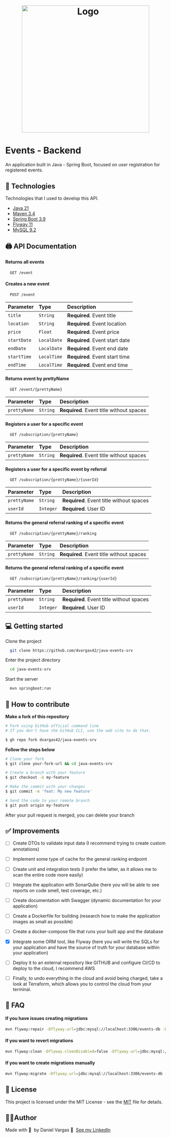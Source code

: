 <h1 align="center">
  <img alt="Logo" src="https://res.cloudinary.com/dvargas42/image/upload/v1739999864/Eventsl-logo_zuuufx.png" width="400px">
</h1>

# Events - Backend

An application built in Java - Spring Boot, focused on user registration for registered events.

## 🚀 Technologies

Technologies that I used to develop this API.

- [Java 21](https://www.oracle.com/java/technologies/javase/jdk21-archive-downloads.html)
- [Maven 3.4](https://maven.apache.org/guides/index.html)
- [Spring Boot 3.9](https://docs.spring.io/spring-boot/docs/3.2.5/reference/htmlsingle/)
- [Flyway 11](https://www.red-gate.com/products/flyway/community/)
- [MySQL 9.2](https://dev.mysql.com/doc/relnotes/mysql/9.2/en/)

## 🖨️ API Documentation

#### Returns all events

```http
  GET /event
```

#### Creates a new event

```http
  POST /event
```

| Parameter   | Type       | Description                           |
| :---------- | :--------- | :---------------------------------- |
| `title` | `String` | **Required**. Event title |
| `location` | `String` | **Required**. Event location |
| `price` | `Float` | **Required**. Event price |
| `startDate` | `LocalDate` | **Required**. Event start date |
| `endDate` | `LocalDate` | **Required**. Event end date |
| `startTime` | `LocalTime` | **Required**. Event start time |
| `endTime` | `LocalTime` | **Required**. Event end time |

#### Returns event by prettyName

```http
  GET /event/{prettyName}
```

| Parameter   | Type       | Description                           |
| :---------- | :--------- | :---------------------------------- |
| `prettyName` | `String` | **Required**. Event title without spaces |

#### Registers a user for a specific event

```http
  GET /subscription/{prettyName}
```

| Parameter   | Type       | Description                           |
| :---------- | :--------- | :---------------------------------- |
| `prettyName` | `String` | **Required**. Event title without spaces |

#### Registers a user for a specific event by referral

```http
  GET /subscription/{prettyName}/{userId}
```

| Parameter   | Type       | Description                           |
| :---------- | :--------- | :---------------------------------- |
| `prettyName` | `String` | **Required**. Event title without spaces |
| `userId` | `Integer` | **Required**. User ID |

#### Returns the general referral ranking of a specific event

```http
  GET /subscription/{prettyName}/ranking
```

| Parameter   | Type       | Description                           |
| :---------- | :--------- | :---------------------------------- |
| `prettyName` | `String` | **Required**. Event title without spaces |

#### Returns the general referral ranking of a specific event

```http
  GET /subscription/{prettyName}/ranking/{userId}
```

| Parameter   | Type       | Description                           |
| :---------- | :--------- | :---------------------------------- |
| `prettyName` | `String` | **Required**. Event title without spaces |
| `userId` | `Integer` | **Required**. User ID |

## 💻 Getting started

Clone the project

```bash
  git clone https://github.com/dvargas42/java-events-srv
```

Enter the project directory

```bash
  cd java-events-srv
```

Start the server

```bash
  mvn springboot:run
```

## 🤔 How to contribute

**Make a fork of this repository**

```bash
# Fork using GitHub official command line
# If you don't have the GitHub CLI, use the web site to do that.

$ gh repo fork dvargas42/java-events-srv
```

**Follow the steps below**

```bash
# Clone your fork
$ git clone your-fork-url && cd java-events-srv

# Create a branch with your feature
$ git checkout -b my-feature

# Make the commit with your changes
$ git commit -m 'feat: My new feature'

# Send the code to your remote branch
$ git push origin my-feature
```

After your pull request is merged, you can delete your branch

## ✅ Improvements

- [ ] Create DTOs to validate input data (I recommend trying to create custom annotations)

- [ ] Implement some type of cache for the general ranking endpoint

- [ ] Create unit and integration tests (I prefer the latter, as it allows me to scan the entire code more easily)

- [ ] Integrate the application with SonarQube (here you will be able to see reports on code smell, test coverage, etc.)

- [ ] Create documentation with Swagger (dynamic documentation for your application)

- [ ] Create a Dockerfile for building (research how to make the application images as small as possible)

- [ ] Create a docker-compose file that runs your built app and the database

- [x] Integrate some ORM tool, like Flyway (here you will write the SQLs for your application and have the source of truth for your database within your application)

- [ ] Deploy it to an external repository like GITHUB and configure CI/CD to deploy to the cloud, I recommend AWS

- [ ] Finally, to undo everything in the cloud and avoid being charged, take a look at Terraform, which allows you to control the cloud from your terminal.

## 🧰 FAQ

#### If you have issues creating migrations
```bash
mvn flyway:repair -Dflyway.url=jdbc:mysql://localhost:3306/events-db -Dflyway.user=root -Dflyway.password=mysql
```

#### If you want to revert migrations
```bash
mvn flyway:clean -Dflyway.cleanDisabled=false -Dflyway.url=jdbc:mysql://localhost:3306/events-db -Dflyway.user=root -Dflyway.password=mysql
```

#### If you want to create migrations manually
```bash
mvn flyway:migrate -Dflyway.url=jdbc:mysql://localhost:3306/events-db -Dflyway.user=root -Dflyway.password=mysql
```

## 📝 License

This project is licensed under the MIT License - see the [MIT](https://choosealicense.com/licenses/mit/) file for details.

## 💇🏼Author

Made with 💜 &nbsp;by Daniel Vargas 👋 &nbsp;[See my LinkedIn](https://www.linkedin.com/in/daniel-santos-040983ab/)
